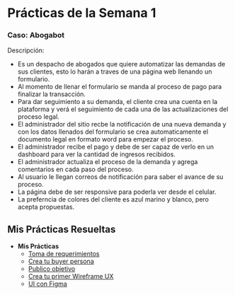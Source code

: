 # Prácticas de la Semana 1

### **Caso: Abogabot**
Descripción: 
- Es un despacho de abogados que quiere automatizar las demandas de sus clientes, esto lo harán a traves de una página web llenando un formulario.
- Al momento de llenar el formulario se manda al proceso de pago para finalizar la transacción.
- Para dar seguimiento a su demanda, el cliente crea una cuenta en la plataforma y verá el seguimiento de cada una de las actualizaciones del proceso legal.
- El administrador del sitio recbe la notificación de una nueva demanda y con los datos llenados del formulario se crea automaticamente el documento  legal en formato word para empezar el proceso.
- El administrador recibe el pago y debe de ser capaz de verlo en un dashboard para ver la cantidad de ingresos recibidos.
- El administrador actualiza el proceso de la demanda y agrega comentarios en cada paso del proceso.
- Al usuario le llegan correos de notificación para saber el avance de su proceso.
- La página debe de ser responsive para poderla ver desde el celular.
- La preferncia de colores del cliente es azul marino y blanco, pero acepta propuestas.



## Mis Prácticas Resueltas
- **Mis Prácticas**
	- [Toma de requerimientos](1_Semana\1.-Requerimientos.pdf)
    - [Crea tu buyer persona](https://github.com/vikecp/Launchx_Frontend/blob/main/1_Semana/Persona_buyer.pdf)
	- [Publico objetivo](https://github.com/vikecp/Launchx_Frontend/blob/main/1_Semana/Publico_objetivo.pdf)
	- [Crea tu primer Wireframe UX](https://github.com/vikecp/Launchx_Frontend/blob/main/1_Semana/Abogabot_wireframe.pdf)
	- [UI con Figma](https://www.figma.com/proto/Oak23mtY4cIYnhMB6KCduy/Practica_wireframe_abogabot?node-id=2%3A2&starting-point-node-id=2%3A2&show-proto-sidebar=1&scaling=scale-down)

